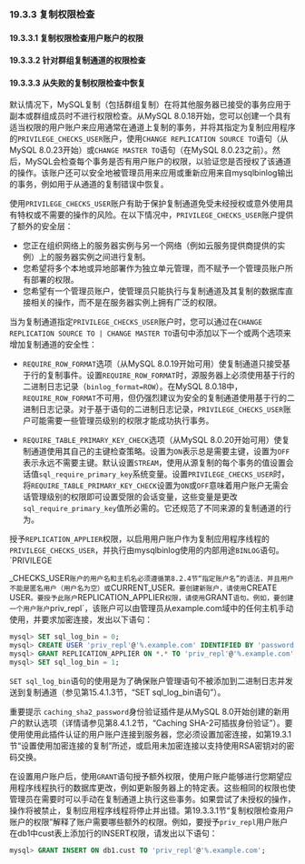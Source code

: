 ### 19.3.3 复制权限检查

#### 19.3.3.1 复制权限检查用户账户的权限
#### 19.3.3.2 针对群组复制通道的权限检查
#### 19.3.3.3 从失败的复制权限检查中恢复
默认情况下，MySQL复制（包括群组复制）在将其他服务器已接受的事务应用于副本或群组成员时不进行权限检查。从MySQL 8.0.18开始，您可以创建一个具有适当权限的用户账户来应用通常在通道上复制的事务，并将其指定为复制应用程序的`PRIVILEGE_CHECKS_USER`账户，使用`CHANGE REPLICATION SOURCE TO`语句（从MySQL 8.0.23开始）或`CHANGE MASTER TO`语句（在MySQL 8.0.23之前）。然后，MySQL会检查每个事务是否有用户账户的权限，以验证您是否授权了该通道的操作。该账户还可以安全地被管理员用来应用或重新应用来自mysqlbinlog输出的事务，例如用于从通道的复制错误中恢复。

使用`PRIVILEGE_CHECKS_USER`账户有助于保护复制通道免受未经授权或意外使用具有特权或不需要的操作的风险。在以下情况中，`PRIVILEGE_CHECKS_USER`账户提供了额外的安全层：

- 您正在组织网络上的服务器实例与另一个网络（例如云服务提供商提供的实例）上的服务器实例之间进行复制。
- 您希望将多个本地或异地部署作为独立单元管理，而不赋予一个管理员账户所有部署的权限。
- 您希望有一个管理员账户，使管理员只能执行与复制通道及其复制的数据库直接相关的操作，而不是在服务器实例上拥有广泛的权限。

当为复制通道指定`PRIVILEGE_CHECKS_USER`账户时，您可以通过在`CHANGE REPLICATION SOURCE TO | CHANGE MASTER TO`语句中添加以下一个或两个选项来增加复制通道的安全性：

- `REQUIRE_ROW_FORMAT`选项（从MySQL 8.0.19开始可用）使复制通道只接受基于行的复制事件。设置`REQUIRE_ROW_FORMAT`时，源服务器上必须使用基于行的二进制日志记录（`binlog_format=ROW`）。在MySQL 8.0.18中，`REQUIRE_ROW_FORMAT`不可用，但仍强烈建议为安全的复制通道使用基于行的二进制日志记录。对于基于语句的二进制日志记录，`PRIVILEGE_CHECKS_USER`账户可能需要一些管理员级别的权限才能成功执行事务。

- `REQUIRE_TABLE_PRIMARY_KEY_CHECK`选项（从MySQL 8.0.20开始可用）使复制通道使用其自己的主键检查策略。设置为`ON`表示总是需要主键，设置为`OFF`表示永远不需要主键。默认设置`STREAM`，使用从源复制的每个事务的值设置会话值`sql_require_primary_key`系统变量。设置`PRIVILEGE_CHECKS_USER`时，将`REQUIRE_TABLE_PRIMARY_KEY_CHECK`设置为`ON`或`OFF`意味着用户账户无需会话管理级别的权限即可设置受限的会话变量，这些变量是更改`sql_require_primary_key`值所必需的。它还规范了不同来源的复制通道的行为。

授予`REPLICATION_APPLIER`权限，以启用用户账户作为复制应用程序线程的`PRIVILEGE_CHECKS_USER`，并执行由mysqlbinlog使用的内部用途`BINLOG`语句。`PRIVILEGE

_CHECKS_USER`账户的用户名和主机名必须遵循第8.2.4节“指定账户名”的语法，并且用户不能是匿名用户（用户名为空）或`CURRENT_USER`。要创建新账户，请使用`CREATE USER`。要授予此账户`REPLICATION_APPLIER`权限，请使用`GRANT`语句。例如，要创建一个用户账户`priv_repl`，该账户可以由管理员从example.com域中的任何主机手动使用，并要求加密连接，发出以下语句：

```sql
mysql> SET sql_log_bin = 0;
mysql> CREATE USER 'priv_repl'@'%.example.com' IDENTIFIED BY 'password' REQUIRE SSL;
mysql> GRANT REPLICATION_APPLIER ON *.* TO 'priv_repl'@'%.example.com';
mysql> SET sql_log_bin = 1;
```

`SET sql_log_bin`语句的使用是为了确保账户管理语句不被添加到二进制日志并发送到复制通道（参见第15.4.1.3节，“SET sql_log_bin语句”）。

重要提示
`caching_sha2_password`身份验证插件是从MySQL 8.0开始创建的新用户的默认选项（详情请参见第8.4.1.2节，“Caching SHA-2可插拔身份验证”）。要使用使用此插件认证的用户账户连接到服务器，您必须设置加密连接，如第19.3.1节“设置使用加密连接的复制”所述，或启用未加密连接以支持使用RSA密钥对的密码交换。

在设置用户账户后，使用`GRANT`语句授予额外权限，使用户账户能够进行您期望应用程序线程执行的数据库更改，例如更新服务器上的特定表。这些相同的权限也使管理员在需要时可以手动在复制通道上执行这些事务。如果尝试了未授权的操作，操作将被禁止，复制应用程序线程将停止并出错。第19.3.3.1节“复制权限检查用户账户的权限”解释了账户需要哪些额外的权限。例如，要授予`priv_repl`用户账户在db1中cust表上添加行的INSERT权限，请发出以下语句：

```sql
mysql> GRANT INSERT ON db1.cust TO 'priv_repl'@'%.example.com';
```